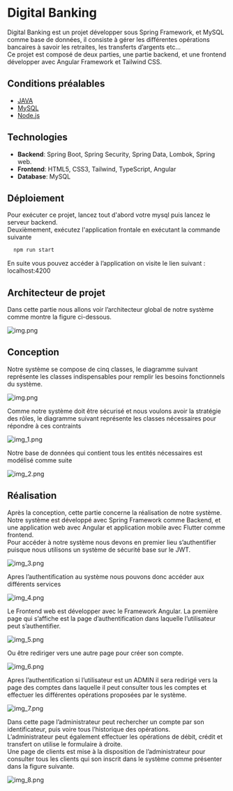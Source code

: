 # Digital Banking

Digital Banking est un projet développer sous Spring Framework, et MySQL comme base de données, il consiste à gérer les différentes opérations bancaires à savoir les retraites, les transferts d’argents etc…  
Ce projet est composé de deux parties, une partie backend, et une frontend développer avec Angular Framework et Tailwind CSS.

## Conditions préalables

- [JAVA](https://www.oracle.com/java/technologies/downloads/)
- [MySQL](https://dev.mysql.com/downloads/installer/)
- [Node.js](https://nodejs.org/en/)

## Technologies

- **Backend**: Spring Boot, Spring Security, Spring Data, Lombok, Spring web.
- **Frontend**: HTML5, CSS3, Tailwind, TypeScript, Angular
- **Database**: MySQL

## Déploiement

Pour exécuter ce projet, lancez tout d'abord votre mysql puis lancez le serveur backend.  
Deuxièmement, exécutez l'application frontale en exécutant la commande suivante

```bash
  npm run start
```

En suite vous pouvez accéder à l’application on visite le lien suivant : localhost:4200

## Architecteur de projet

Dans cette partie nous allons voir l’architecteur global de notre système comme montre la figure ci-dessous.

![img.png](doc/img.png)

## Conception

Notre système se compose de cinq classes, le diagramme suivant représente les classes indispensables pour remplir les besoins fonctionnels du système.

![img.png](doc/class_diagram.png)

Comme notre système doit être sécurisé et nous voulons avoir la stratégie des rôles, le diagramme suivant représente les classes nécessaires pour répondre à ces contraints

![img_1.png](doc/img_1.png)

Notre base de données qui contient tous les entités nécessaires est modélisé comme suite

![img_2.png](doc/img_2.png)

## Réalisation
Après la conception, cette partie concerne la réalisation de notre système. Notre système
est développé avec Spring Framework comme Backend, et une application web avec Angular
et application mobile avec Flutter comme frontend.  
Pour accéder à notre système nous devons en premier lieu s’authentifier puisque nous
utilisons un système de sécurité base sur le JWT.

![img_3.png](doc/img_3.png)

Apres l’authentification au système nous pouvons donc accéder aux différents services

![img_4.png](doc/img_4.png)

Le Frontend web est développer avec le Framework Angular. La première page qui s’affiche
est la page d’authentification dans laquelle l’utilisateur peut s’authentifier.

![img_5.png](doc/img_5.png)

Ou être rediriger vers une autre page pour créer son compte.

![img_6.png](doc/img_6.png)

Apres l’authentification si l’utilisateur est un ADMIN il sera redirigé vers la page des comptes
dans laquelle il peut consulter tous les comptes et effectuer les différentes opérations
proposées par le système.

![img_7.png](doc/img_7.png)

Dans cette page l’administrateur peut rechercher un compte par son identificateur, puis
voire tous l’historique des opérations.  
L’administrateur peut également effectuer les opérations de débit, crédit et transfert on
utilise le formulaire à droite.  
Une page de clients est mise à la disposition de l’administrateur pour consulter tous les
clients qui son inscrit dans le système comme présenter dans la figure suivante.

![img_8.png](doc/img_8.png)
